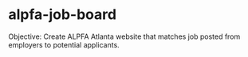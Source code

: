 # alpfa-job-board

Objective: Create ALPFA Atlanta website that matches job posted from employers to potential applicants.
